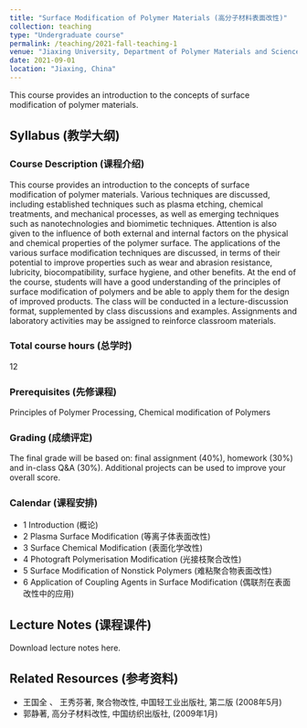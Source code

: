```yaml
---
title: "Surface Modification of Polymer Materials (高分子材料表面改性)"
collection: teaching
type: "Undergraduate course"
permalink: /teaching/2021-fall-teaching-1
venue: "Jiaxing University, Department of Polymer Materials and Science"
date: 2021-09-01
location: "Jiaxing, China"
---
```


This course provides an introduction to the concepts of surface modification of polymer materials.

## Syllabus (教学大纲)
### Course Description (课程介绍)
This course provides an introduction to the concepts of surface modification of polymer materials. Various techniques are discussed, including established techniques such as plasma etching, chemical treatments, and mechanical processes, as well as emerging techniques such as nanotechnologies and biomimetic techniques. Attention is also given to the influence of both external and internal factors on the physical and chemical properties of the polymer surface. The applications of the various surface modification techniques are discussed, in terms of their potential to improve properties such as wear and abrasion resistance, lubricity, biocompatibility, surface hygiene, and other benefits. At the end of the course, students will have a good understanding of the principles of surface modification of polymers and be able to apply them for the design of improved products. The class will be conducted in a lecture-discussion format, supplemented by class discussions and examples. Assignments and laboratory activities may be assigned to reinforce classroom materials.

### Total course hours (总学时)
12

### Prerequisites (先修课程)
Principles of Polymer Processing, Chemical modification of Polymers

### Grading (成绩评定)
The final grade will be based on: final assignment (40%), homework (30%) and in-class Q&A (30%). Additional projects can be used to improve your overall score.

### Calendar (课程安排)
* 1    Introduction (概论)
* 2    Plasma Surface Modification (等离子体表面改性)
* 3    Surface Chemical Modification (表面化学改性)
* 4    Photograft Polymerisation Modification (光接枝聚合改性)
* 5    Surface Modification of Nonstick Polymers (难粘聚合物表面改性)
* 6    Application of Coupling Agents in Surface Modification (偶联剂在表面改性中的应用)

## Lecture Notes (课程课件)
Download lecture notes here.

## Related Resources (参考资料)
* 王国全 、 王秀芬著, 聚合物改性, 中国轻工业出版社, 第二版 (2008年5月)
* 郭静著, 高分子材料改性, 中国纺织出版社, (2009年1月)



